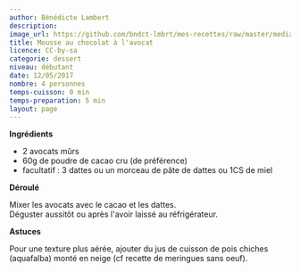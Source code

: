 ```yaml
---
author: Bénédicte Lambert
description: 
image_url: https://github.com/bndct-lmbrt/mes-recettes/raw/master/medias/mousse-choco-avocat.jpg
title: Mousse au chocolat à l'avocat
licence: CC-by-sa
categorie: dessert
niveau: débutant
date: 12/05/2017
nombre: 4 personnes
temps-cuisson: 0 min
temps-preparation: 5 min
layout: page
---
```



**Ingrédients**  
 

* 2 avocats mûrs
* 60g de poudre de cacao cru (de préférence)
* facultatif : 3 dattes ou un morceau de pâte de dattes ou 1CS de miel


**Déroulé**

Mixer les avocats avec le cacao et les dattes.  
Déguster aussitôt ou après l'avoir laissé au réfrigérateur.   


**Astuces** 

Pour une texture plus aérée, ajouter du jus de cuisson de pois chiches (aquafalba) monté en neige (cf recette de meringues sans oeuf).  
